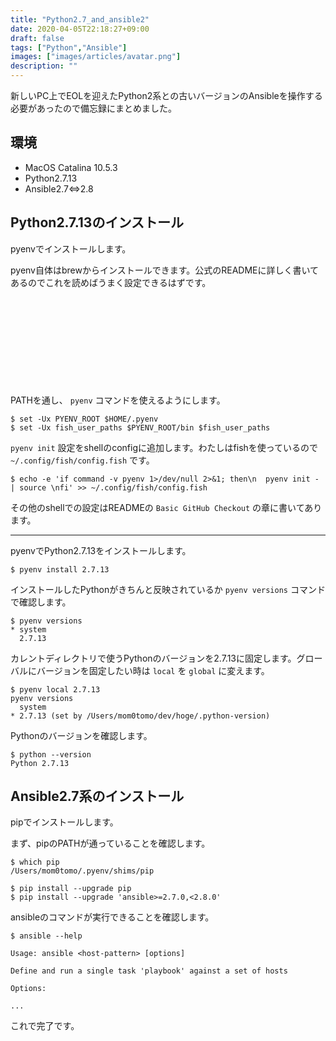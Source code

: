 ```yaml
---
title: "Python2.7_and_ansible2"
date: 2020-04-05T22:18:27+09:00
draft: false
tags: ["Python","Ansible"]
images: ["images/articles/avatar.png"]
description: ""
---
```

新しいPC上でEOLを迎えたPython2系との古いバージョンのAnsibleを操作する必要があったので備忘録にまとめました。

## 環境

- MacOS Catalina 10.5.3
- Python2.7.13
- Ansible2.7<=>2.8


## Python2.7.13のインストール
pyenvでインストールします。

pyenv自体はbrewからインストールできます。公式のREADMEに詳しく書いてあるのでこれを読めばうまく設定できるはずです。

<div class="iframely-embed"><div class="iframely-responsive" style="height: 140px; padding-bottom: 0;"><a href="https://github.com/pyenv/pyenv" data-iframely-url="//cdn.iframe.ly/41GCIkX"></a></div></div><script async src="//cdn.iframe.ly/embed.js" charset="utf-8"></script>

PATHを通し、 `pyenv` コマンドを使えるようにします。
```
$ set -Ux PYENV_ROOT $HOME/.pyenv
$ set -Ux fish_user_paths $PYENV_ROOT/bin $fish_user_paths
```

`pyenv init` 設定をshellのconfigに追加します。わたしはfishを使っているので `~/.config/fish/config.fish` です。

```
$ echo -e 'if command -v pyenv 1>/dev/null 2>&1; then\n  pyenv init - | source \nfi' >> ~/.config/fish/config.fish
```

その他のshellでの設定はREADMEの `Basic GitHub Checkout` の章に書いてあります。

***
pyenvでPython2.7.13をインストールします。
```
$ pyenv install 2.7.13
```

インストールしたPythonがきちんと反映されているか `pyenv versions` コマンドで確認します。
```
$ pyenv versions
* system
  2.7.13
```
カレントディレクトリで使うPythonのバージョンを2.7.13に固定します。グローバルにバージョンを固定したい時は `local` を `global` に変えます。
```
$ pyenv local 2.7.13
pyenv versions
  system
* 2.7.13 (set by /Users/mom0tomo/dev/hoge/.python-version)
```

Pythonのバージョンを確認します。
```
$ python --version
Python 2.7.13
```

## Ansible2.7系のインストール
pipでインストールします。

まず、pipのPATHが通っていることを確認します。
```
$ which pip
/Users/mom0tomo/.pyenv/shims/pip
```

```
$ pip install --upgrade pip
$ pip install --upgrade 'ansible>=2.7.0,<2.8.0'
```

ansibleのコマンドが実行できることを確認します。

```
$ ansible --help

Usage: ansible <host-pattern> [options]

Define and run a single task 'playbook' against a set of hosts

Options:

...

`````
これで完了です。